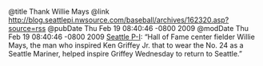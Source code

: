 @title Thank Willie Mays
@link http://blog.seattlepi.nwsource.com/baseball/archives/162320.asp?source=rss
@pubDate Thu Feb 19 08:40:46 -0800 2009
@modDate Thu Feb 19 08:40:46 -0800 2009
<a href="http://blog.seattlepi.nwsource.com/baseball/archives/162320.asp?source=rss">Seattle P-I</a>: “Hall of Fame center fielder Willie Mays, the man who inspired Ken Griffey Jr. that to wear the No. 24 as a Seattle Mariner, helped inspire Griffey Wednesday to return to Seattle.”
